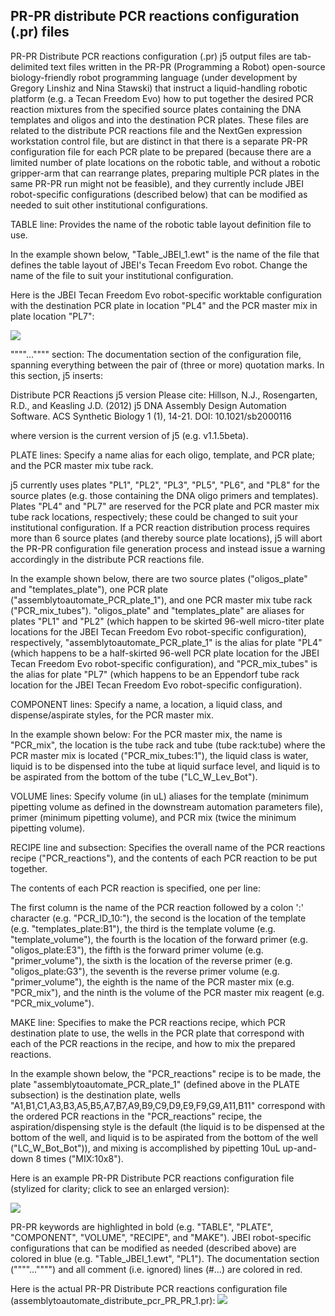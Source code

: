 ## PR-PR distribute PCR reactions configuration (.pr) files

PR-PR Distribute PCR reactions configuration (.pr) j5 output files are tab-delimited text files written in the PR-PR (Programming a Robot) open-source biology-friendly robot programming language (under development by Gregory Linshiz and Nina Stawski) that instruct a liquid-handling robotic platform (e.g. a Tecan Freedom Evo) how to put together the desired PCR reaction mixtures from the specified source plates containing the DNA templates and oligos and into the destination PCR plates. These files are related to the distribute PCR reactions file and the NextGen expression workstation control file, but are distinct in that there is a separate PR-PR configuration file for each PCR plate to be prepared (because there are a limited number of plate locations on the robotic table, and without a robotic gripper-arm that can rearrange plates, preparing multiple PCR plates in the same PR-PR run might not be feasible), and they currently include JBEI robot-specific configurations (described below) that can be modified as needed to suit other institutional configurations.

TABLE line:
Provides the name of the robotic table layout definition file to use.

In the example shown below, "Table_JBEI_1.ewt" is the name of the file that defines the table layout of JBEI's Tecan Freedom Evo robot. Change the name of the file to suit your institutional configuration.

Here is the JBEI Tecan Freedom Evo robot-specific worktable configuration with the destination PCR plate in location "PL4" and the PCR master mix in plate location "PL7":

![](https://dl.dropbox.com/s/nlqb5nudzy8kfpo/Robot_Work_Table.jpg)

""""…"""" section:
The documentation section of the configuration file, spanning everything between the pair of (three or more) quotation marks. In this section, j5 inserts:

Distribute PCR Reactions j5 version
Please cite: Hillson, N.J., Rosengarten, R.D., and Keasling J.D. (2012) j5 DNA Assembly Design Automation Software. ACS Synthetic Biology 1 (1), 14-21. DOI: 10.1021/sb2000116

where version is the current version of j5 (e.g. v1.1.5beta).

PLATE lines:
Specify a name alias for each oligo, template, and PCR plate; and the PCR master mix tube rack.

j5 currently uses plates "PL1", "PL2", "PL3", "PL5", "PL6", and "PL8" for the source plates (e.g. those containing the DNA oligo primers and templates). Plates "PL4" and "PL7" are reserved for the PCR plate and PCR master mix tube rack locations, respectively; these could be changed to suit your institutional configuration. If a PCR reaction distribution process requires more than 6 source plates (and thereby source plate locations), j5 will abort the PR-PR configuration file generation process and instead issue a warning accordingly in the distribute PCR reactions file. 

In the example shown below, there are two source plates ("oligos_plate" and "templates_plate"), one PCR plate ("assemblytoautomate_PCR_plate_1"), and one PCR master mix tube rack ("PCR_mix_tubes"). "oligos_plate" and "templates_plate" are aliases for plates "PL1" and "PL2" (which happen to be skirted 96-well micro-titer plate locations for the JBEI Tecan Freedom Evo robot-specific configuration), respectively, "assemblytoautomate_PCR_plate_1" is the alias for plate "PL4" (which happens to be a half-skirted 96-well PCR plate location for the JBEI Tecan Freedom Evo robot-specific configuration), and "PCR_mix_tubes" is the alias for plate  "PL7" (which happens to be an Eppendorf tube rack location for the JBEI Tecan Freedom Evo robot-specific configuration).

COMPONENT lines:
Specify a name, a location, a liquid class, and dispense/aspirate styles, for the PCR master mix.

In the example shown below:
For the PCR master mix, the name is "PCR_mix", the location is the tube rack and tube (tube rack:tube) where the PCR master mix is located ("PCR_mix_tubes:1"), the liquid class is water, liquid is to be dispensed into the tube at liquid surface level, and liquid is to be aspirated from the bottom of the tube ("LC_W_Lev_Bot").

VOLUME lines:
Specify volume (in uL) aliases for the template (minimum pipetting volume as defined in the downstream automation parameters file), primer (minimum pipetting volume), and PCR mix (twice the minimum pipetting volume).

RECIPE line and subsection:
Specifies the overall name of the PCR reactions recipe ("PCR_reactions"), and the contents of each PCR reaction to be put together.

The contents of each PCR reaction is specified, one per line:

The first column is the name of the PCR reaction followed by a colon ':' character (e.g. "PCR_ID_10:"), the second is the location of the template (e.g. "templates_plate:B1"), the third is the template volume (e.g. "template_volume"), the fourth is the location of the forward primer (e.g. "oligos_plate:E3"), the fifth is the forward primer volume (e.g. "primer_volume"), the sixth is the location of the reverse primer (e.g. "oligos_plate:G3"), the seventh is the reverse primer volume (e.g. "primer_volume"), the eighth is the name of the PCR master mix (e.g. "PCR_mix"), and the ninth is the volume of the PCR master mix reagent (e.g. "PCR_mix_volume").

MAKE line:
Specifies to make the PCR reactions recipe, which PCR destination plate to use, the wells in the PCR plate that correspond with each of the PCR reactions in the recipe, and how to mix the prepared reactions.

In the example shown below, the "PCR_reactions" recipe is to be made, the plate "assemblytoautomate_PCR_plate_1" (defined above in the PLATE subsection) is the destination plate, wells "A1,B1,C1,A3,B3,A5,B5,A7,B7,A9,B9,C9,D9,E9,F9,G9,A11,B11" correspond with the ordered PCR reactions in the "PCR_reactions" recipe, the aspiration/dispensing style is the default (the liquid is to be dispensed at the bottom of the well, and liquid is to be aspirated from the bottom of the well ("LC_W_Bot_Bot")), and mixing is accomplished by pipetting 10uL up-and-down 8 times ("MIX:10x8").

Here is an example PR-PR Distribute PCR reactions configuration file (stylized for clarity; click to see an enlarged version):

![](https://dl.dropbox.com/s/5sipoa1tlxj3pal/pastedImage30.png)

PR-PR keywords are highlighted in bold (e.g. "TABLE", "PLATE", "COMPONENT", "VOLUME", "RECIPE", and "MAKE"). JBEI robot-specific configurations that can be modified as needed (described above) are colored in blue (e.g. "Table_JBEI_1.ewt", "PL1"). The documentation section (""""…"""") and all comment (i.e. ignored) lines (#…) are colored in red. 

Here is the actual PR-PR Distribute PCR reactions configuration file (assemblytoautomate_distribute_pcr_PR_PR_1.pr):
[![](http://j5.jbei.org/j5manual/images/_nb_fileIcons/assemblytoautomate_difefffe.png)](http://j5.jbei.org/j5manual/attachments/assemblytoautomate_di.pr)